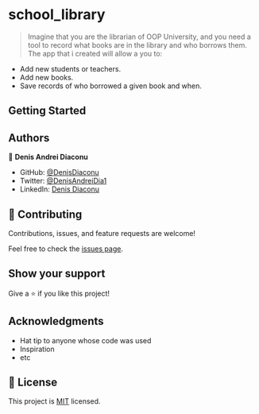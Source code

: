 # school_library

> Imagine that you are the librarian of OOP University, and you need a tool to record what books are in the library and who borrows them. The app that i created will allow a you to:

 -  Add new students or teachers.
 -  Add new books.
 -  Save records of who borrowed a given book and when.

## Getting Started



## Authors


👤 **Denis Andrei Diaconu**

- GitHub: [@DenisDiaconu](https://github.com/denisdiaconu)
- Twitter: [@DenisAndreiDia1](https://twitter.com/DenisAndreiDia1)
- LinkedIn: [Denis Diaconu](https://www.linkedin.com/in/denis-diaconu-1394091b7/)


## 🤝 Contributing

Contributions, issues, and feature requests are welcome!

Feel free to check the [issues page](../../issues/).

## Show your support

Give a ⭐️ if you like this project!

## Acknowledgments

- Hat tip to anyone whose code was used
- Inspiration
- etc

## 📝 License

This project is [MIT](./MIT.md) licensed.